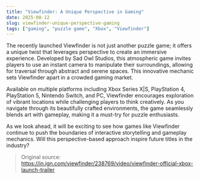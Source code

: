 ```yaml
---
title: "Viewfinder: A Unique Perspective in Gaming"
date: 2025-08-12
slug: viewfinder-unique-perspective-gaming
tags: ["gaming", "puzzle game", "Xbox", "Viewfinder"]
---
```


The recently launched Viewfinder is not just another puzzle game; it offers a unique twist that leverages perspective to create an immersive experience. Developed by Sad Owl Studios, this atmospheric game invites players to use an instant camera to manipulate their surroundings, allowing for traversal through abstract and serene spaces. This innovative mechanic sets Viewfinder apart in a crowded gaming market.

Available on multiple platforms including Xbox Series X|S, PlayStation 4, PlayStation 5, Nintendo Switch, and PC, Viewfinder encourages exploration of vibrant locations while challenging players to think creatively. As you navigate through its beautifully crafted environments, the game seamlessly blends art with gameplay, making it a must-try for puzzle enthusiasts.

As we look ahead, it will be exciting to see how games like Viewfinder continue to push the boundaries of interactive storytelling and gameplay mechanics. Will this perspective-based approach inspire future titles in the industry? 

> Original source: https://in.ign.com/viewfinder/238769/video/viewfinder-official-xbox-launch-trailer